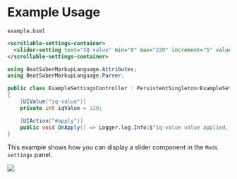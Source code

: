 # Example Usage
`example.bsml`
```xml
<scrollable-settings-container>
  <slider-setting text="IQ value" min="0" max="220" increment="5" value="iq-value" integer-only="true" />
</scrollable-settings-container>
```
```csharp
using BeatSaberMarkupLanguage.Attributes;
using BeatSaberMarkupLanguage.Parser;

public class ExampleSettingsController : PersistentSingleton<ExampleSettingsController>
{
    [UIValue("iq-value")]
    private int iqValue = 120;

    [UIAction("#apply")]
    public void OnApply() => Logger.log.Info($"iq-value value applied, now: {iqValue}");
}
```
This example shows how you can display a slider component in the `Mods settings` panel.

![](https://i.imgur.com/8B4oDUf.png)
